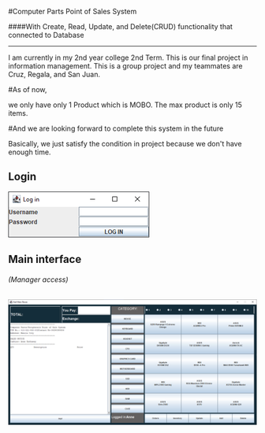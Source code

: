 #Computer Parts Point of Sales System

####With Create, Read, Update, and Delete(CRUD) functionality that connected to Database
*****

I am currently in my 2nd year college 2nd Term. This is our final project in
information management. This is a group project and my teammates are Cruz, Regala,
and San Juan.

#As of now,

we only have only 1 Product which is MOBO. The max product is only 15 items.

#And we are looking forward to complete this system in the future

Basically, we just satisfy the condition in project because we don't have enough
time.

## Login
![](LogIn.png)

## Main interface 
###### (Manager access)
![](MainInterface.png)
